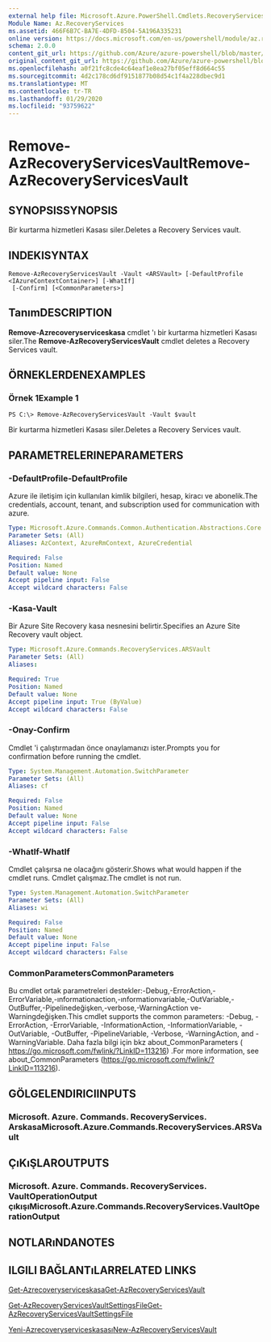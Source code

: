 ```yaml
---
external help file: Microsoft.Azure.PowerShell.Cmdlets.RecoveryServices.dll-Help.xml
Module Name: Az.RecoveryServices
ms.assetid: 466F6B7C-BA7E-4DFD-8504-5A196A335231
online version: https://docs.microsoft.com/en-us/powershell/module/az.recoveryservices/remove-azrecoveryservicesvault
schema: 2.0.0
content_git_url: https://github.com/Azure/azure-powershell/blob/master/src/RecoveryServices/RecoveryServices/help/Remove-AzRecoveryServicesVault.md
original_content_git_url: https://github.com/Azure/azure-powershell/blob/master/src/RecoveryServices/RecoveryServices/help/Remove-AzRecoveryServicesVault.md
ms.openlocfilehash: a0f21fc8cde4c64eaf1e8ea27bf05eff8d664c55
ms.sourcegitcommit: 4d2c178cd6df9151877b08d54c1f4a228dbec9d1
ms.translationtype: MT
ms.contentlocale: tr-TR
ms.lasthandoff: 01/29/2020
ms.locfileid: "93759622"
---
```

# <span data-ttu-id="51ad7-101">Remove-AzRecoveryServicesVault</span><span class="sxs-lookup"><span data-stu-id="51ad7-101">Remove-AzRecoveryServicesVault</span></span>

## <span data-ttu-id="51ad7-102">SYNOPSIS</span><span class="sxs-lookup"><span data-stu-id="51ad7-102">SYNOPSIS</span></span>
<span data-ttu-id="51ad7-103">Bir kurtarma hizmetleri Kasası siler.</span><span class="sxs-lookup"><span data-stu-id="51ad7-103">Deletes a Recovery Services vault.</span></span>

## <span data-ttu-id="51ad7-104">INDEKI</span><span class="sxs-lookup"><span data-stu-id="51ad7-104">SYNTAX</span></span>

```
Remove-AzRecoveryServicesVault -Vault <ARSVault> [-DefaultProfile <IAzureContextContainer>] [-WhatIf]
 [-Confirm] [<CommonParameters>]
```

## <span data-ttu-id="51ad7-105">Tanım</span><span class="sxs-lookup"><span data-stu-id="51ad7-105">DESCRIPTION</span></span>
<span data-ttu-id="51ad7-106">**Remove-Azrecoveryserviceskasa** cmdlet 'ı bir kurtarma hizmetleri Kasası siler.</span><span class="sxs-lookup"><span data-stu-id="51ad7-106">The **Remove-AzRecoveryServicesVault** cmdlet deletes a Recovery Services vault.</span></span>

## <span data-ttu-id="51ad7-107">ÖRNEKLERDEN</span><span class="sxs-lookup"><span data-stu-id="51ad7-107">EXAMPLES</span></span>

### <span data-ttu-id="51ad7-108">Örnek 1</span><span class="sxs-lookup"><span data-stu-id="51ad7-108">Example 1</span></span>
```
PS C:\> Remove-AzRecoveryServicesVault -Vault $vault
```

<span data-ttu-id="51ad7-109">Bir kurtarma hizmetleri Kasası siler.</span><span class="sxs-lookup"><span data-stu-id="51ad7-109">Deletes a Recovery Services vault.</span></span>

## <span data-ttu-id="51ad7-110">PARAMETRELERINE</span><span class="sxs-lookup"><span data-stu-id="51ad7-110">PARAMETERS</span></span>

### <span data-ttu-id="51ad7-111">-DefaultProfile</span><span class="sxs-lookup"><span data-stu-id="51ad7-111">-DefaultProfile</span></span>
<span data-ttu-id="51ad7-112">Azure ile iletişim için kullanılan kimlik bilgileri, hesap, kiracı ve abonelik.</span><span class="sxs-lookup"><span data-stu-id="51ad7-112">The credentials, account, tenant, and subscription used for communication with azure.</span></span>

```yaml
Type: Microsoft.Azure.Commands.Common.Authentication.Abstractions.Core.IAzureContextContainer
Parameter Sets: (All)
Aliases: AzContext, AzureRmContext, AzureCredential

Required: False
Position: Named
Default value: None
Accept pipeline input: False
Accept wildcard characters: False
```

### <span data-ttu-id="51ad7-113">-Kasa</span><span class="sxs-lookup"><span data-stu-id="51ad7-113">-Vault</span></span>
<span data-ttu-id="51ad7-114">Bir Azure Site Recovery kasa nesnesini belirtir.</span><span class="sxs-lookup"><span data-stu-id="51ad7-114">Specifies an Azure Site Recovery vault object.</span></span>

```yaml
Type: Microsoft.Azure.Commands.RecoveryServices.ARSVault
Parameter Sets: (All)
Aliases:

Required: True
Position: Named
Default value: None
Accept pipeline input: True (ByValue)
Accept wildcard characters: False
```

### <span data-ttu-id="51ad7-115">-Onay</span><span class="sxs-lookup"><span data-stu-id="51ad7-115">-Confirm</span></span>
<span data-ttu-id="51ad7-116">Cmdlet 'i çalıştırmadan önce onaylamanızı ister.</span><span class="sxs-lookup"><span data-stu-id="51ad7-116">Prompts you for confirmation before running the cmdlet.</span></span>

```yaml
Type: System.Management.Automation.SwitchParameter
Parameter Sets: (All)
Aliases: cf

Required: False
Position: Named
Default value: None
Accept pipeline input: False
Accept wildcard characters: False
```

### <span data-ttu-id="51ad7-117">-WhatIf</span><span class="sxs-lookup"><span data-stu-id="51ad7-117">-WhatIf</span></span>
<span data-ttu-id="51ad7-118">Cmdlet çalışırsa ne olacağını gösterir.</span><span class="sxs-lookup"><span data-stu-id="51ad7-118">Shows what would happen if the cmdlet runs.</span></span> <span data-ttu-id="51ad7-119">Cmdlet çalışmaz.</span><span class="sxs-lookup"><span data-stu-id="51ad7-119">The cmdlet is not run.</span></span>

```yaml
Type: System.Management.Automation.SwitchParameter
Parameter Sets: (All)
Aliases: wi

Required: False
Position: Named
Default value: None
Accept pipeline input: False
Accept wildcard characters: False
```

### <span data-ttu-id="51ad7-120">CommonParameters</span><span class="sxs-lookup"><span data-stu-id="51ad7-120">CommonParameters</span></span>
<span data-ttu-id="51ad7-121">Bu cmdlet ortak parametreleri destekler:-Debug,-ErrorAction,-ErrorVariable,-ınformationaction,-ınformationvariable,-OutVariable,-OutBuffer,-Pipelinedeğişken,-verbose,-WarningAction ve-Warningdeğişken.</span><span class="sxs-lookup"><span data-stu-id="51ad7-121">This cmdlet supports the common parameters: -Debug, -ErrorAction, -ErrorVariable, -InformationAction, -InformationVariable, -OutVariable, -OutBuffer, -PipelineVariable, -Verbose, -WarningAction, and -WarningVariable.</span></span> <span data-ttu-id="51ad7-122">Daha fazla bilgi için bkz about_CommonParameters ( https://go.microsoft.com/fwlink/?LinkID=113216) .</span><span class="sxs-lookup"><span data-stu-id="51ad7-122">For more information, see about_CommonParameters (https://go.microsoft.com/fwlink/?LinkID=113216).</span></span>

## <span data-ttu-id="51ad7-123">GÖLGELENDIRICI</span><span class="sxs-lookup"><span data-stu-id="51ad7-123">INPUTS</span></span>

### <span data-ttu-id="51ad7-124">Microsoft. Azure. Commands. RecoveryServices. Arskasa</span><span class="sxs-lookup"><span data-stu-id="51ad7-124">Microsoft.Azure.Commands.RecoveryServices.ARSVault</span></span>

## <span data-ttu-id="51ad7-125">ÇıKıŞLAR</span><span class="sxs-lookup"><span data-stu-id="51ad7-125">OUTPUTS</span></span>

### <span data-ttu-id="51ad7-126">Microsoft. Azure. Commands. RecoveryServices. VaultOperationOutput çıkışı</span><span class="sxs-lookup"><span data-stu-id="51ad7-126">Microsoft.Azure.Commands.RecoveryServices.VaultOperationOutput</span></span>

## <span data-ttu-id="51ad7-127">NOTLARıNDA</span><span class="sxs-lookup"><span data-stu-id="51ad7-127">NOTES</span></span>

## <span data-ttu-id="51ad7-128">ILGILI BAĞLANTıLAR</span><span class="sxs-lookup"><span data-stu-id="51ad7-128">RELATED LINKS</span></span>

[<span data-ttu-id="51ad7-129">Get-Azrecoveryserviceskasa</span><span class="sxs-lookup"><span data-stu-id="51ad7-129">Get-AzRecoveryServicesVault</span></span>](./Get-AzRecoveryServicesVault.md)

[<span data-ttu-id="51ad7-130">Get-AzRecoveryServicesVaultSettingsFile</span><span class="sxs-lookup"><span data-stu-id="51ad7-130">Get-AzRecoveryServicesVaultSettingsFile</span></span>](./Get-AzRecoveryServicesVaultSettingsFile.md)

[<span data-ttu-id="51ad7-131">Yeni-Azrecoveryserviceskasası</span><span class="sxs-lookup"><span data-stu-id="51ad7-131">New-AzRecoveryServicesVault</span></span>](./New-AzRecoveryServicesVault.md)


